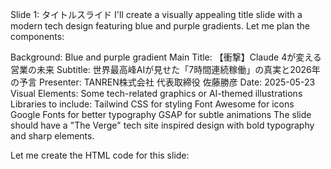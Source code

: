 Slide 1: タイトルスライド
I'll create a visually appealing title slide with a modern tech design featuring blue and purple gradients. Let me plan the components:

Background: Blue and purple gradient
Main Title: 【衝撃】Claude 4が変える営業の未来
Subtitle: 世界最高峰AIが見せた「7時間連続稼働」の真実と2026年の予言
Presenter: TANREN株式会社 代表取締役 佐藤勝彦
Date: 2025-05-23
Visual Elements: Some tech-related graphics or AI-themed illustrations
Libraries to include:
Tailwind CSS for styling
Font Awesome for icons
Google Fonts for better typography
GSAP for subtle animations
The slide should have a "The Verge" tech site inspired design with bold typography and sharp elements.

Let me create the HTML code for this slide:

